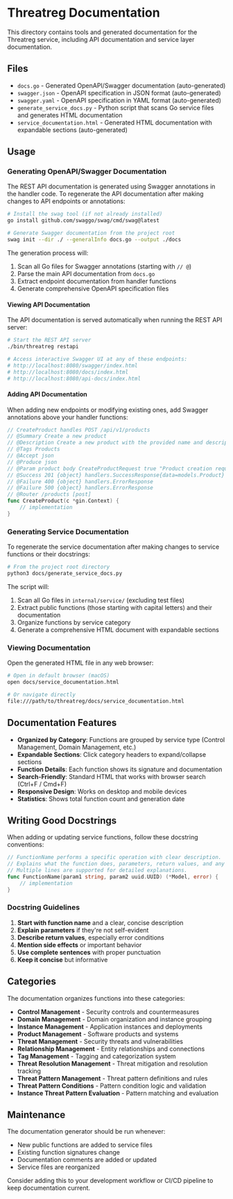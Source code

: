 # Threatreg Documentation

This directory contains tools and generated documentation for the Threatreg service, including API documentation and service layer documentation.

## Files

- `docs.go` - Generated OpenAPI/Swagger documentation (auto-generated)
- `swagger.json` - OpenAPI specification in JSON format (auto-generated)
- `swagger.yaml` - OpenAPI specification in YAML format (auto-generated)
- `generate_service_docs.py` - Python script that scans Go service files and generates HTML documentation
- `service_documentation.html` - Generated HTML documentation with expandable sections (auto-generated)

## Usage

### Generating OpenAPI/Swagger Documentation

The REST API documentation is generated using Swagger annotations in the handler code. To regenerate the API documentation after making changes to API endpoints or annotations:

```bash
# Install the swag tool (if not already installed)
go install github.com/swaggo/swag/cmd/swag@latest

# Generate Swagger documentation from the project root
swag init --dir ./ --generalInfo docs.go --output ./docs
```

The generation process will:
1. Scan all Go files for Swagger annotations (starting with `// @`)
2. Parse the main API documentation from `docs.go`
3. Extract endpoint documentation from handler functions
4. Generate comprehensive OpenAPI specification files

#### Viewing API Documentation

The API documentation is served automatically when running the REST API server:

```bash
# Start the REST API server
./bin/threatreg restapi

# Access interactive Swagger UI at any of these endpoints:
# http://localhost:8080/swagger/index.html
# http://localhost:8080/docs/index.html  
# http://localhost:8080/api-docs/index.html
```

#### Adding API Documentation

When adding new endpoints or modifying existing ones, add Swagger annotations above your handler functions:

```go
// CreateProduct handles POST /api/v1/products
// @Summary Create a new product
// @Description Create a new product with the provided name and description
// @Tags Products
// @Accept json
// @Produce json
// @Param product body CreateProductRequest true "Product creation request"
// @Success 201 {object} handlers.SuccessResponse{data=models.Product}
// @Failure 400 {object} handlers.ErrorResponse
// @Failure 500 {object} handlers.ErrorResponse
// @Router /products [post]
func CreateProduct(c *gin.Context) {
    // implementation
}
```

### Generating Service Documentation

To regenerate the service documentation after making changes to service functions or their docstrings:

```bash
# From the project root directory
python3 docs/generate_service_docs.py
```

The script will:
1. Scan all Go files in `internal/service/` (excluding test files)
2. Extract public functions (those starting with capital letters) and their documentation
3. Organize functions by service category
4. Generate a comprehensive HTML document with expandable sections

### Viewing Documentation

Open the generated HTML file in any web browser:

```bash
# Open in default browser (macOS)
open docs/service_documentation.html

# Or navigate directly
file:///path/to/threatreg/docs/service_documentation.html
```

## Documentation Features

- **Organized by Category**: Functions are grouped by service type (Control Management, Domain Management, etc.)
- **Expandable Sections**: Click category headers to expand/collapse sections
- **Function Details**: Each function shows its signature and documentation
- **Search-Friendly**: Standard HTML that works with browser search (Ctrl+F / Cmd+F)
- **Responsive Design**: Works on desktop and mobile devices
- **Statistics**: Shows total function count and generation date

## Writing Good Docstrings

When adding or updating service functions, follow these docstring conventions:

```go
// FunctionName performs a specific operation with clear description.
// Explains what the function does, parameters, return values, and any important behavior.
// Multiple lines are supported for detailed explanations.
func FunctionName(param1 string, param2 uuid.UUID) (*Model, error) {
    // implementation
}
```

### Docstring Guidelines

1. **Start with function name** and a clear, concise description
2. **Explain parameters** if they're not self-evident
3. **Describe return values**, especially error conditions
4. **Mention side effects** or important behavior
5. **Use complete sentences** with proper punctuation
6. **Keep it concise** but informative

## Categories

The documentation organizes functions into these categories:

- **Control Management** - Security controls and countermeasures
- **Domain Management** - Domain organization and instance grouping
- **Instance Management** - Application instances and deployments
- **Product Management** - Software products and systems
- **Threat Management** - Security threats and vulnerabilities
- **Relationship Management** - Entity relationships and connections
- **Tag Management** - Tagging and categorization system
- **Threat Resolution Management** - Threat mitigation and resolution tracking
- **Threat Pattern Management** - Threat pattern definitions and rules
- **Threat Pattern Conditions** - Pattern condition logic and validation
- **Instance Threat Pattern Evaluation** - Pattern matching and evaluation

## Maintenance

The documentation generator should be run whenever:
- New public functions are added to service files
- Existing function signatures change
- Documentation comments are added or updated
- Service files are reorganized

Consider adding this to your development workflow or CI/CD pipeline to keep documentation current.